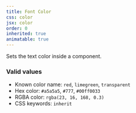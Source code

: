 ```yaml
---
title: Font Color
css: color
jsx: color
order: 0
inherited: true
animatable: true
---
```


Sets the text color inside a component.

### Valid values

- Known color name: `red`, `limegreen`, `transparent`
- Hex color: `#a5a5a5`, `#777`, `#00ff0033`
- RGBA color: `rgba(23, 16, 168, 0.3)`
- CSS keywords: `inherit`
